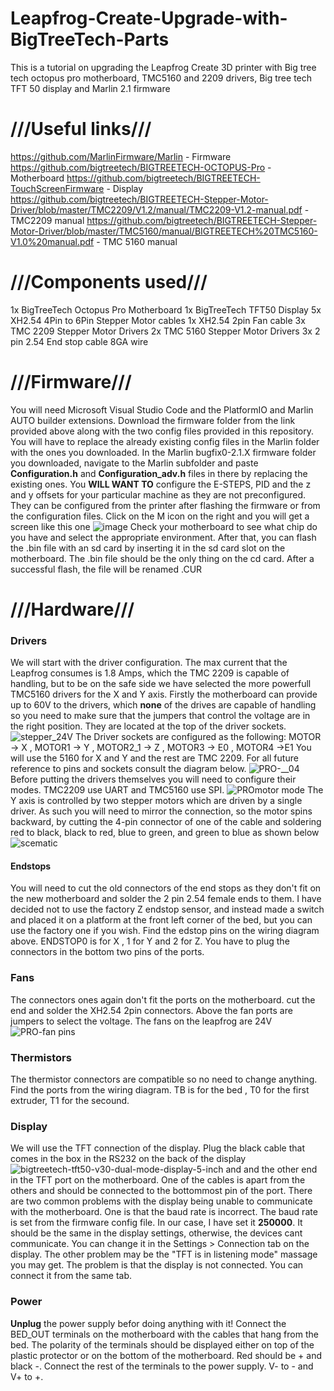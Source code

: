# Leapfrog-Create-Upgrade-with-BigTreeTech-Parts
This is a tutorial on upgrading the Leapfrog Create 3D printer with Big tree tech octopus pro motherboard, TMC5160 and 2209 drivers, Big tree tech TFT 50 display and Marlin 2.1 firmware

# ///Useful links///
https://github.com/MarlinFirmware/Marlin - Firmware
https://github.com/bigtreetech/BIGTREETECH-OCTOPUS-Pro - Motherboard 
https://github.com/bigtreetech/BIGTREETECH-TouchScreenFirmware - Display 
https://github.com/bigtreetech/BIGTREETECH-Stepper-Motor-Driver/blob/master/TMC2209/V1.2/manual/TMC2209-V1.2-manual.pdf - TMC2209 manual
https://github.com/bigtreetech/BIGTREETECH-Stepper-Motor-Driver/blob/master/TMC5160/manual/BIGTREETECH%20TMC5160-V1.0%20manual.pdf - TMC 5160 manual

# ///Components used///
1x BigTreeTech Octopus Pro Motherboard
1x BigTreeTech TFT50 Display
5x XH2.54 4Pin to 6Pin Stepper Motor cables
1x XH2.54 2pin Fan cable
3x TMC 2209 Stepper Motor Drivers
2x TMC 5160 Stepper Motor Drivers
3x 2 pin 2.54 End stop cable
8GA wire

# ///Firmware///
You will need Microsoft Visual Studio Code and the PlatformIO and Marlin AUTO builder extensions.
Download the firmware folder from the link provided above along with the two config files provided in this repository. You will have to replace the already existing config files in the Marlin folder with the ones you downloaded. In the Marlin bugfix0-2.1.X firmware folder you downloaded, navigate to the Marlin subfolder and paste **Configuration.h** and **Configuration_adv.h** files in there by replacing the existing ones. You **WILL WANT TO** configure the E-STEPS, PID and the z and y offsets for your particular machine as they are not preconfigured. They can be configured from the printer after flashing the firmware or from the configuration files.
Click on the M icon on the right and you will get a screen like this one 
![image](https://github.com/HD1D1/Leapfrog-Create-Upgrade-with-BigTreeTech-Parts/assets/124192839/d9d1e11e-06d4-4fae-982b-be8d309a19dc)
Check your motherboard to see what chip do you have and select the appropriate environment. After that, you can flash the .bin file with an sd card by inserting it in the sd card slot on the motherboard. The .bin file should be the only thing on the cd card. After a successful flash, the file will be renamed .CUR

# ///Hardware///
### Drivers
We will start with the driver configuration. The max current that the Leapfrog consumes is 1.8 Amps, which the TMC 2209 is capable of handling, but to be on the safe side we have selected the more powerfull TMC5160 drivers for the X and Y axis.
Firstly the motherboard can provide up to 60V to the drivers, which **none** of the drives are capable of handling so you need to make sure that  the jumpers that control the voltage are in the right position. They are located at the top of the driver sockets.
![stepper_24V](https://github.com/HD1D1/Leapfrog-Create-Upgrade-with-BigTreeTech-Parts/assets/124192839/eb510c7d-1979-41b7-8eed-52253bb1ef94)
The Driver sockets are configured as the following: MOTOR -> X , MOTOR1 -> Y , MOTOR2_1 -> Z , MOTOR3 -> E0 , MOTOR4 ->E1
You will use the 5160 for X and Y and the rest are TMC 2209. For all future reference to pins and sockets consult the diagram below.
![PRO-__04](https://github.com/HD1D1/Leapfrog-Create-Upgrade-with-BigTreeTech-Parts/assets/124192839/67b7007e-044b-455b-86df-35ca3ebfc837)
Before putting the drivers themselves you will need to configure their modes. TMC2209 use UART and TMC5160 use SPI.
![PROmotor mode](https://github.com/HD1D1/Leapfrog-Create-Upgrade-with-BigTreeTech-Parts/assets/124192839/2d0f8914-9c90-4a1b-b17f-e4552708daf4)
The Y axis is controlled by two stepper motors which are driven by a single driver. As such you will need to mirror the connection, so the motor spins backward, by cutting the 4-pin connector of one of the cable and soldering red to black, black to red, blue to green, and green to blue as shown below
![scematic](https://github.com/HD1D1/Leapfrog-Create-Upgrade-with-BigTreeTech-Parts/assets/124192839/f18c6e9d-4327-476b-b9e6-09a018df19b6)

#### Endstops
You will need to cut the old connectors of the end stops as they don't fit on the new motherboard and solder the 2 pin 2.54 female ends to them. I have decided not to use the factory Z endstop sensor, and instead made a switch and placed it on a platform at the front left corner of the bed, but you can use the factory one if you wish.
Find the edstop pins on the wiring diagram above. ENDSTOP0 is for X , 1 for Y and 2 for Z. You have to plug the connectors in the bottom two pins of the ports.

### Fans
The connectors ones again don't fit the ports on the motherboard. cut the end and solder the XH2.54 2pin connectors. Above the fan ports are jumpers to select the voltage. The fans on the leapfrog are 24V
![PRO-fan pins](https://github.com/HD1D1/Leapfrog-Create-Upgrade-with-BigTreeTech-Parts/assets/124192839/a19ab636-073d-4028-8dbc-7a47a9f94ef9)

### Thermistors
The thermistor connectors are compatible so no need to change anything. Find the ports from the wiring diagram. TB is for the bed , T0 for the first extruder, T1 for the secound. 

### Display
We will use the TFT connection of the display. Plug the black cable that comes in the box in the RS232 on the back of the display ![bigtreetech-tft50-v30-dual-mode-display-5-inch](https://github.com/HD1D1/Leapfrog-Create-Upgrade-with-BigTreeTech-Parts/assets/124192839/1107c64c-5250-4027-bacf-806dc001c891)
and and the other end in the TFT port on the motherboard. One of the cables is apart from the others and should be connected to the bottommost pin of the port.
There are two common problems with the display being unable to communicate with the motherboard. One is that the baud rate is incorrect. The baud rate is set from the firmware config file. In our case, I have set it **250000**. It should be the same in the display settings, otherwise, the devices cant communicate. You can change it in the Settings > Connection tab on the display. The other problem may be the "TFT is in listening mode" massage you may get. The problem is that the display is not connected. You can connect it from the same tab.

### Power
**Unplug** the power supply befor doing anything with it! Connect the BED_OUT terminals on the motherboard with the cables that hang from the bed. The polarity of the terminals should be displayed  either on top of the plastic protector or on the bottom of the motherboard. Red should be + and black -. Connect the rest of the terminals to the power supply. V- to - and V+ to +.
